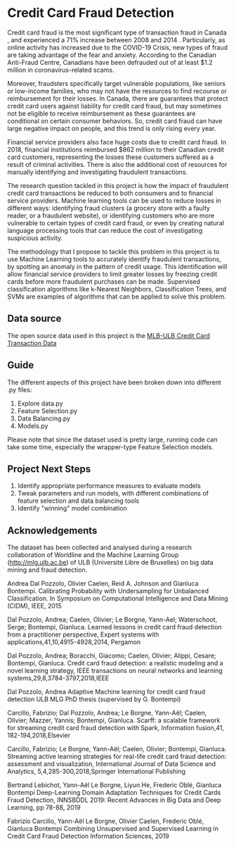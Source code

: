
# Credit Card Fraud Detection
Credit card fraud is the most significant type of transaction fraud in Canada , and experienced a 71% increase between 2008 and 2014 . Particularly, as online activity has increased due to the COVID-19 Crisis, new types of fraud are taking advantage of the fear and anxiety.   According to the Canadian Anti-Fraud Centre, Canadians have been defrauded out of at least $1.2 million in coronavirus-related scams.  

Moreover, fraudsters specifically target vulnerable populations, like seniors or low-income families, who may not have the resources to find recourse or reimbursement for their losses. In Canada, there are guarantees that protect credit card users against liability for credit card fraud, but may sometimes not be eligible to receive reimbursement as these guarantees are conditional on certain consumer behaviors.  So, credit card fraud can have large negative impact on people, and this trend is only rising every year. 

Financial service providers also face huge costs due to credit card fraud. In 2018, financial institutions reimbursed $862 million to their Canadian credit card customers, representing the losses these customers suffered as a result of criminal activities.  There is also the additional cost of resources for manually identifying and investigating fraudulent transactions.

The research question tackled in this project is how the impact of fraudulent credit card transactions be reduced to both consumers and to financial service providers. Machine learning tools can be used to reduce losses in different ways: identifying fraud clusters (a grocery store with a faulty reader, or a fraudulent website), or identifying customers who are more vulnerable to certain types of credit card fraud, or even by creating natural language processing tools that can reduce the cost of investigating suspicious activity. 

The methodology that I propose to tackle this problem in this project is to use Machine Learning tools to accurately identify fraudulent transactions, by spotting an anomaly in the pattern of credit usage.  This identification will allow financial service providers to limit greater losses by freezing credit cards before more fraudulent purchases can be made. Supervised classification algorithms like k-Nearest Neighbors, Classification Trees, and SVMs are examples of algorithms that can be applied to solve this problem. 


## Data source

The open source data used in this project is the [MLB-ULB Credit Card Transaction Data](https://www.kaggle.com/mlg-ulb/creditcardfraud)

## Guide

The different aspects of this project have been broken down into different .py files:

1. Explore data.py 
2. Feature Selection.py
3. Data Balancing.py
4. Models.py

Please note that since the dataset used is pretty large, running code can take some time, especially the wrapper-type Feature Selection models. 

## Project Next Steps

1. Identify appropriate performance measures to evaluate models
2. Tweak parameters and run models, with different combinations of feature selection and data balancing tools
3. Identify "winning" model combination

## Acknowledgements

The dataset has been collected and analysed during a research collaboration of Worldline and the Machine Learning Group (http://mlg.ulb.ac.be) of ULB (Université Libre de Bruxelles) on big data mining and fraud detection.

Andrea Dal Pozzolo, Olivier Caelen, Reid A. Johnson and Gianluca Bontempi. Calibrating Probability with Undersampling for Unbalanced Classification. In Symposium on Computational Intelligence and Data Mining (CIDM), IEEE, 2015

Dal Pozzolo, Andrea; Caelen, Olivier; Le Borgne, Yann-Ael; Waterschoot, Serge; Bontempi, Gianluca. Learned lessons in credit card fraud detection from a practitioner perspective, Expert systems with applications,41,10,4915-4928,2014, Pergamon

Dal Pozzolo, Andrea; Boracchi, Giacomo; Caelen, Olivier; Alippi, Cesare; Bontempi, Gianluca. Credit card fraud detection: a realistic modeling and a novel learning strategy, IEEE transactions on neural networks and learning systems,29,8,3784-3797,2018,IEEE

Dal Pozzolo, Andrea Adaptive Machine learning for credit card fraud detection ULB MLG PhD thesis (supervised by G. Bontempi)

Carcillo, Fabrizio; Dal Pozzolo, Andrea; Le Borgne, Yann-Aël; Caelen, Olivier; Mazzer, Yannis; Bontempi, Gianluca. Scarff: a scalable framework for streaming credit card fraud detection with Spark, Information fusion,41, 182-194,2018,Elsevier

Carcillo, Fabrizio; Le Borgne, Yann-Aël; Caelen, Olivier; Bontempi, Gianluca. Streaming active learning strategies for real-life credit card fraud detection: assessment and visualization, International Journal of Data Science and Analytics, 5,4,285-300,2018,Springer International Publishing

Bertrand Lebichot, Yann-Aël Le Borgne, Liyun He, Frederic Oblé, Gianluca Bontempi Deep-Learning Domain Adaptation Techniques for Credit Cards Fraud Detection, INNSBDDL 2019: Recent Advances in Big Data and Deep Learning, pp 78-88, 2019

Fabrizio Carcillo, Yann-Aël Le Borgne, Olivier Caelen, Frederic Oblé, Gianluca Bontempi Combining Unsupervised and Supervised Learning in Credit Card Fraud Detection Information Sciences, 2019

